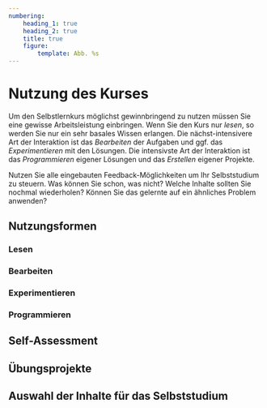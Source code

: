 ```yaml
---
numbering:
    heading_1: true
    heading_2: true
    title: true
    figure:
        template: Abb. %s
---
```


# Nutzung des Kurses

Um den Selbstlernkurs möglichst gewinnbringend zu nutzen müssen Sie eine
gewisse Arbeitsleistung einbringen. Wenn Sie den Kurs nur _lesen_, so werden
Sie nur ein sehr basales Wissen erlangen. Die nächst-intensivere Art der
Interaktion ist das _Bearbeiten_ der Aufgaben und ggf. das _Experimentieren_
mit den Lösungen. Die intensivste Art der Interaktion ist das _Programmieren_
eigener Lösungen und das _Erstellen_ eigener Projekte.

Nutzen Sie alle eingebauten Feedback-Möglichkeiten um Ihr Selbststudium zu
steuern. Was können Sie schon, was nicht? Welche Inhalte sollten Sie nochmal
wiederholen? Können Sie das gelernte auf ein ähnliches Problem anwenden?

## Nutzungsformen

### Lesen

### Bearbeiten

### Experimentieren

### Programmieren

## Self-Assessment

## Übungsprojekte

## Auswahl der Inhalte für das Selbststudium
